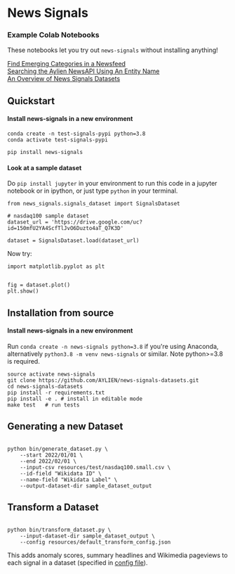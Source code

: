 # News Signals

### Example Colab Notebooks

These notebooks let you try out `news-signals` without installing anything!

[Find Emerging Categories in a Newsfeed](https://drive.google.com/file/d/1INM1SQDTj84lYagA3YtpadUeJXdt_I91/view?usp=share_link)      
[Searching the Aylien NewsAPI Using An Entity Name](https://drive.google.com/file/d/1zKCSjWqxRJCPWBaGKXt5oQwkOzT8aDSg/view?usp=share_link)      
[An Overview of News Signals Datasets](https://drive.google.com/file/d/1zM4J3jFA9v2LDTFKOpaa3EUUGhOdQieo/view?usp=share_link)      


## Quickstart


#### Install news-signals in a new environment
```
conda create -n test-signals-pypi python=3.8
conda activate test-signals-pypi

pip install news-signals
```

#### Look at a sample dataset

Do `pip install jupyter` in your environment to run this code
in a jupyter notebook or in ipython, or just type `python` in your terminal. 
```
from news_signals.signals_dataset import SignalsDataset

# nasdaq100 sample dataset
dataset_url = 'https://drive.google.com/uc?id=150mfU2YA4ScfTlJvO6Duzto4aT_Q7K3D'

dataset = SignalsDataset.load(dataset_url)
```

Now try:
```
import matplotlib.pyplot as plt


fig = dataset.plot()
plt.show()
```

## Installation from source

#### Install news-signals in a new environment

Run `conda create -n news-signals python=3.8` if you're using Anaconda, alternatively `python3.8 -m venv news-signals` or similar.
Note python>=3.8 is required.

```
source activate news-signals
git clone https://github.com/AYLIEN/news-signals-datasets.git
cd news-signals-datasets
pip install -r requirements.txt
pip install -e . # install in editable mode
make test   # run tests
```

## Generating a new Dataset

```shell

python bin/generate_dataset.py \
    --start 2022/01/01 \
    --end 2022/02/01 \
    --input-csv resources/test/nasdaq100.small.csv \
    --id-field "Wikidata ID" \
    --name-field "Wikidata Label" \
    --output-dataset-dir sample_dataset_output

```

## Transform a Dataset

```shell

python bin/transform_dataset.py \
    --input-dataset-dir sample_dataset_output \
    --config resources/default_transform_config.json

```
This adds anomaly scores, summary headlines and Wikimedia pageviews to each signal in a dataset (specified in [config file](resources/default_transform_config.json)). 
